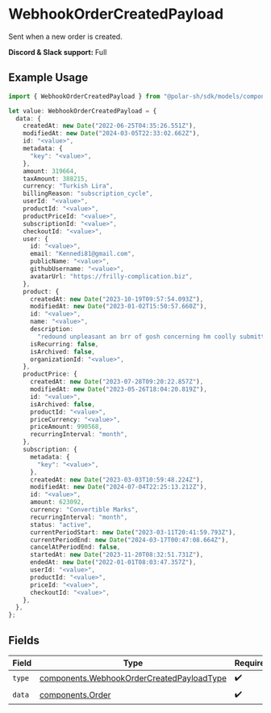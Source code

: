 # WebhookOrderCreatedPayload

Sent when a new order is created.

**Discord & Slack support:** Full

## Example Usage

```typescript
import { WebhookOrderCreatedPayload } from "@polar-sh/sdk/models/components";

let value: WebhookOrderCreatedPayload = {
  data: {
    createdAt: new Date("2022-06-25T04:35:26.551Z"),
    modifiedAt: new Date("2024-03-05T22:33:02.662Z"),
    id: "<value>",
    metadata: {
      "key": "<value>",
    },
    amount: 319664,
    taxAmount: 388215,
    currency: "Turkish Lira",
    billingReason: "subscription_cycle",
    userId: "<value>",
    productId: "<value>",
    productPriceId: "<value>",
    subscriptionId: "<value>",
    checkoutId: "<value>",
    user: {
      id: "<value>",
      email: "Kennedi81@gmail.com",
      publicName: "<value>",
      githubUsername: "<value>",
      avatarUrl: "https://frilly-complication.biz",
    },
    product: {
      createdAt: new Date("2023-10-19T09:57:54.093Z"),
      modifiedAt: new Date("2023-01-02T15:50:57.660Z"),
      id: "<value>",
      name: "<value>",
      description:
        "redound unpleasant an brr of gosh concerning hm coolly submitter",
      isRecurring: false,
      isArchived: false,
      organizationId: "<value>",
    },
    productPrice: {
      createdAt: new Date("2023-07-28T09:20:22.857Z"),
      modifiedAt: new Date("2023-05-26T18:04:20.819Z"),
      id: "<value>",
      isArchived: false,
      productId: "<value>",
      priceCurrency: "<value>",
      priceAmount: 990568,
      recurringInterval: "month",
    },
    subscription: {
      metadata: {
        "key": "<value>",
      },
      createdAt: new Date("2023-03-03T10:59:48.224Z"),
      modifiedAt: new Date("2024-07-04T22:25:13.212Z"),
      id: "<value>",
      amount: 623092,
      currency: "Convertible Marks",
      recurringInterval: "month",
      status: "active",
      currentPeriodStart: new Date("2023-03-11T20:41:59.793Z"),
      currentPeriodEnd: new Date("2024-03-17T00:47:08.664Z"),
      cancelAtPeriodEnd: false,
      startedAt: new Date("2023-11-20T08:32:51.731Z"),
      endedAt: new Date("2022-01-01T08:03:47.357Z"),
      userId: "<value>",
      productId: "<value>",
      priceId: "<value>",
      checkoutId: "<value>",
    },
  },
};
```

## Fields

| Field                                                                                                  | Type                                                                                                   | Required                                                                                               | Description                                                                                            |
| ------------------------------------------------------------------------------------------------------ | ------------------------------------------------------------------------------------------------------ | ------------------------------------------------------------------------------------------------------ | ------------------------------------------------------------------------------------------------------ |
| `type`                                                                                                 | [components.WebhookOrderCreatedPayloadType](../../models/components/webhookordercreatedpayloadtype.md) | :heavy_check_mark:                                                                                     | N/A                                                                                                    |
| `data`                                                                                                 | [components.Order](../../models/components/order.md)                                                   | :heavy_check_mark:                                                                                     | N/A                                                                                                    |